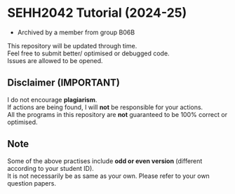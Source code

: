 # SEHH2042 Tutorial (2024-25)

- Archived by a member from group B06B

This repository will be updated through time. <br>
Feel free to submit better/ optimised or debugged code. <br>
Issues are allowed to be opened.

## Disclaimer (IMPORTANT)
I do not encourage **plagiarism**. <br>
If actions are being found, I will **not** be responsible for your actions. <br>
All the programs in this repository are **not** guaranteed to be 100% correct or optimised.

## Note
Some of the above practises include **odd or even version** (different according to your student ID). <br>
It is not necessarily be as same as your own.
Please refer to your own question papers.
